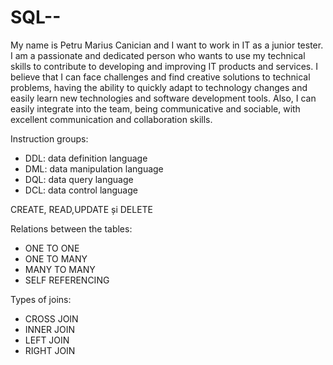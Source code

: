 # SQL--

My name is Petru Marius Canician and I want to work in IT as a junior tester. I am a passionate and dedicated person who wants to use my technical skills to contribute to developing and improving IT products and services.
I believe that I can face challenges and find creative solutions to technical problems, having the ability to quickly adapt to technology changes and easily learn new technologies and software development tools. 
Also, I can easily integrate into the team, being communicative and sociable, with excellent communication and collaboration skills.


Instruction groups:
- DDL: data definition language
- DML: data manipulation language
- DQL: data query language
- DCL: data control language

CREATE, READ,UPDATE și DELETE


Relations between the tables:

- ONE TO ONE
- ONE TO MANY
- MANY TO MANY
- SELF REFERENCING

Types of joins:

- CROSS JOIN
- INNER JOIN
- LEFT JOIN
- RIGHT JOIN
